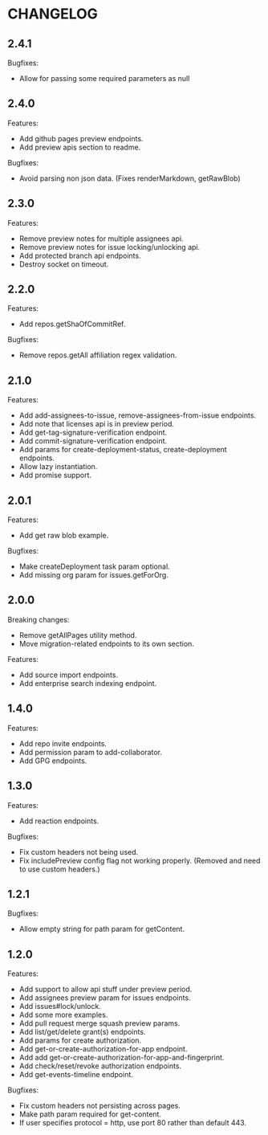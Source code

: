 # CHANGELOG

## 2.4.1

Bugfixes:
  * Allow for passing some required parameters as null

## 2.4.0

Features:
  * Add github pages preview endpoints.
  * Add preview apis section to readme.

Bugfixes:
  * Avoid parsing non json data. (Fixes renderMarkdown, getRawBlob)

## 2.3.0

Features:
  * Remove preview notes for multiple assignees api.
  * Remove preview notes for issue locking/unlocking api.
  * Add protected branch api endpoints.
  * Destroy socket on timeout.

## 2.2.0

Features:
  * Add repos.getShaOfCommitRef.

Bugfixes:
  * Remove repos.getAll affiliation regex validation.

## 2.1.0

Features:
  * Add add-assignees-to-issue, remove-assignees-from-issue endpoints.
  * Add note that licenses api is in preview period.
  * Add get-tag-signature-verification endpoint.
  * Add commit-signature-verification endpoint.
  * Add params for create-deployment-status, create-deployment endpoints.
  * Allow lazy instantiation.
  * Add promise support.

## 2.0.1

Features:
  * Add get raw blob example.

Bugfixes:
  * Make createDeployment task param optional.
  * Add missing org param for issues.getForOrg.

## 2.0.0

Breaking changes:
  * Remove getAllPages utility method.
  * Move migration-related endpoints to its own section.

Features:
  * Add source import endpoints.
  * Add enterprise search indexing endpoint.

## 1.4.0

Features:
  * Add repo invite endpoints.
  * Add permission param to add-collaborator.
  * Add GPG endpoints.

## 1.3.0

Features:
  * Add reaction endpoints.

Bugfixes:
  * Fix custom headers not being used.
  * Fix includePreview config flag not working properly. (Removed and need to use custom headers.)

## 1.2.1

Bugfixes:
  * Allow empty string for path param for getContent.

## 1.2.0

Features:
  * Add support to allow api stuff under preview period.
  * Add assignees preview param for issues endpoints.
  * Add issues#lock/unlock.
  * Add some more examples.
  * Add pull request merge squash preview params.
  * Add list/get/delete grant(s) endpoints.
  * Add params for create authorization.
  * Add get-or-create-authorization-for-app endpoint.
  * Add add get-or-create-authorization-for-app-and-fingerprint.
  * Add check/reset/revoke authorization endpoints.
  * Add get-events-timeline endpoint.

Bugfixes:
  * Fix custom headers not persisting across pages.
  * Make path param required for get-content.
  * If user specifies protocol = http, use port 80 rather than default 443.
